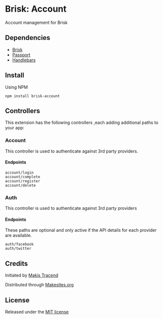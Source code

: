 # Brisk: Account

Account management for Brisk


## Dependencies

* [Brisk](https://github.com/makesites/brisk)
* [Passport](https://github.com/jaredhanson/passport)
* [Handlebars](https://github.com/donpark/hbs)


## Install

Using NPM
```
npm install brisk-account
```

## Controllers

This extension has the following controllers ,each adding additional paths to your app:

### Account

This controller is used to authenticate against 3rd party providers.

#### Endpoints

```
account/login
account/complete
account/register
account/delete
```

### Auth

This controller is used to authenticate against 3rd party providers

#### Endpoints

These paths are optional and only active if the API details for each provider are available.

```
auth/facebook
auth/twitter
```


## Credits

Initiated by [Makis Tracend](http://github.com/tracend)

Distributed through [Makesites.org](http://makesites.org/)


## License

Released under the [MIT license](http://makesites.org/licenses/MIT)
